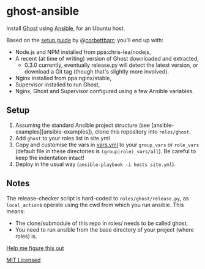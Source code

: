 # ghost-ansible

Install [Ghost](http://ghost.org) using [Ansible](http://ansibleworks.com),
for an Ubuntu host.

Based on the [setup guide][setup-guide] by @[corbettbarr][corbettbarr]; you'll
end up with:

-   Node.js and NPM installed from ppa:chris-lea/nodejs,
-   A recent (at time of writing) version of Ghost downloaded and extracted,
    -   0.3.0 currently, eventually release.py will detect the latest version,
        or download a Git tag (though that's slightly more involved).
-   Nginx installed from ppa:nginx/stable,
-   Supervisor installed to run Ghost,
-   Nginx, Ghost and Supervisor configured using a few Ansible variables.

## Setup

1.  Assuming the standard Ansible project structure (see
    [ansible-examples][ansible-examples]), clone this repository into
    `roles/ghost`.
2.  Add `ghost` to your roles list in site.yml
3.  Copy and customise the vars in [vars.yml](vars.yml) to your `group_vars`
    or `role_vars` (default file in these directories is
    `(group|role)_vars/all`). Be careful to keep the indentation intact!
4.  Deploy in the usual way (`ansible-playbook -i hosts site.yml`).

## Notes

The release-checker script is hard-coded to `roles/ghost/release.py`, as
`local_action`s operate using the cwd from which you run ansible. This means:

- The clone/submodule of this repo in roles/ needs to be called ghost,
- You need to run ansible from the base directory of your project (where
  roles) is.

[Help me figure this out](http://stackoverflow.com/questions/19389862)


[MIT Licensed](LICENSE.md)

[setup-guide]: http://ghosted.co/install-ghost-digitalocean
[corbettbarr]: http://twitter.com/corbettbarr
